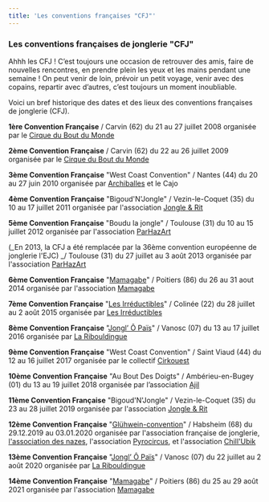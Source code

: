 ```yaml
---
title: 'Les conventions françaises "CFJ"'
---
```


### Les conventions françaises de jonglerie "CFJ"

Ahhh les CFJ ! C’est toujours une occasion de retrouver des amis, faire de nouvelles rencontres, en prendre plein les yeux et les mains pendant une semaine ! On peut venir de loin, prévoir un petit voyage, venir avec des copains, repartir avec d’autres, c’est toujours un moment inoubliable.

Voici un bref historique des dates et des lieux des conventions françaises de jonglerie (CFJ).

**1ère Convention Française** / Carvin (62)
du 21 au 27 juillet 2008
organisée par le [Cirque du Bout du Monde](http://lecirqueduboutdumonde.fr/) 

**2ème Convention Française** / Carvin (62)
du 22 au 26 juillet 2009
organisée par le [Cirque du Bout du Monde](http://lecirqueduboutdumonde.fr/)

**3ème Convention Française** "West Coast Convention" / Nantes (44)
du 20 au 27 juin 2010
organisée par [Archiballes](http://archiballes.free.fr/v2/?page=sommaire&id_rubrique=1) et le Cajo
	
**4ème Convention Française** "Bigoud'N'Jongle" / Vezin-le-Coquet (35)
du 10 au 17 juillet 2011 
organisée par l'association [Jongle & Rit](https://jongleetrit.wordpress.com/)

**5ème Convention Française** "Boudu la jongle" / Toulouse (31)
du 10 au 15 juillet 2012
organisée par l'association [ParHazArt](https://www.parhazart.org/)

(_En 2013, la CFJ a été remplacée par la 36ème convention européenne de jonglerie l'EJC) _/ Toulouse (31)
du 27 juillet au 3 août 2013
organisée par l'association [ParHazArt](https://www.parhazart.org/)
	
**6ème Convention Française** "[Mamagabe](http://assomamagabe.blogspot.com/)" / Poitiers (86)
du 26 au 31 aout 2014
organisée par l'association [Mamagabe](http://assomamagabe.blogspot.com/)

**7ème Convention Française** "[Les Irréductibles](https://www.facebook.com/pg/cnj2015/posts/)" / Colinée (22)
du 28 juillet au 2 août 2015
organisée par [Les Irréductibles](https://www.facebook.com/pg/cnj2015/posts/)

**8ème Convention Française** "[Jongl’ Ô Païs](https://fr-fr.facebook.com/login/?next=https%3A%2F%2Ffr-fr.facebook.com%2FJOP07690%2F)" / Vanosc (07)
du 13 au 17 juillet 2016
organisée par [La Ribouldingue](https://www.laribouldingue.com/)

**9ème Convention Française** "West Coast Convention" / Saint Viaud (44)
du 12 au 16 juillet 2017
organisée par le collectif [Cirkouest ](https://www.cirkouest.fr/)

**10ème Convention Française** "Au Bout Des Doigts" / Ambérieu-en-Bugey (01)
du 13 au 19 juillet 2018
organisée par l’association [Ajil](http://ajil-asso.fr/)

**11ème Convention Française** "Bigoud'N'Jongle" / Vezin-le-Coquet (35)
du 23 au 28 juillet 2019
organisée par l'association [Jongle & Rit](https://jongleetrit.wordpress.com/)

**12ème Convention Française** "[Glühwein-convention](https://assodesnazes.wixsite.com/cfj-gluhwein-2020)" / Habsheim (68)
du 29.12.2019 au 03.01.2020
organisée par l'association française de jonglerie, [l'association des nazes](https://www.les-nazes.com/), l'association [Pyrocircus](troupe-pyrocircus.fr), et l'association [Chill'Ubik](https://www.facebook.com/login/?next=https%3A%2F%2Fwww.facebook.com%2Fchillubik%2F%3F__xts__%255B%25C2%25AB0%25C2%25BB%255D%3D68...) 

**13ème Convention Française** "[Jongl’ Ô Païs](https://fr-fr.facebook.com/login/?next=https%3A%2F%2Ffr-fr.facebook.com%2FJOP07690%2F)" / Vanosc (07)
du 22 juillet au 2 août 2020
organisée par [La Ribouldingue](https://www.laribouldingue.com/)

**14ème Convention Française** "[Mamagabe](http://assomamagabe.blogspot.com/)" / Poitiers (86)
du 25 au 29 août 2021
organisée par l'association [Mamagabe](http://assomamagabe.blogspot.com/)
